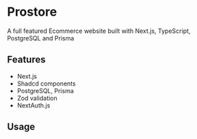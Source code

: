 # Prostore

A full featured Ecommerce website built with Next.js, TypeScript, PostgreSQL and Prisma

<!--screetshot-->

## Features

- Next.js 
- Shadcd components 
- PostgreSQL, Prisma
- Zod validation
- NextAuth.js

## Usage

